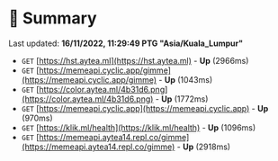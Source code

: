 # 📖 Summary
Last updated: **16/11/2022, 11:29:49 PTG "Asia/Kuala_Lumpur"**

- `GET` [https://hst.aytea.ml](https://hst.aytea.ml) - **Up** (2966ms)
- `GET` [https://memeapi.cyclic.app/gimme](https://memeapi.cyclic.app/gimme) - **Up** (1043ms)
- `GET` [https://color.aytea.ml/4b31d6.png](https://color.aytea.ml/4b31d6.png) - **Up** (1772ms)
- `GET` [https://memeapi.cyclic.app](https://memeapi.cyclic.app) - **Up** (970ms)
- `GET` [https://klik.ml/health](https://klik.ml/health) - **Up** (1096ms)
- `GET` [https://memeapi.aytea14.repl.co/gimme](https://memeapi.aytea14.repl.co/gimme) - **Up** (2918ms)
